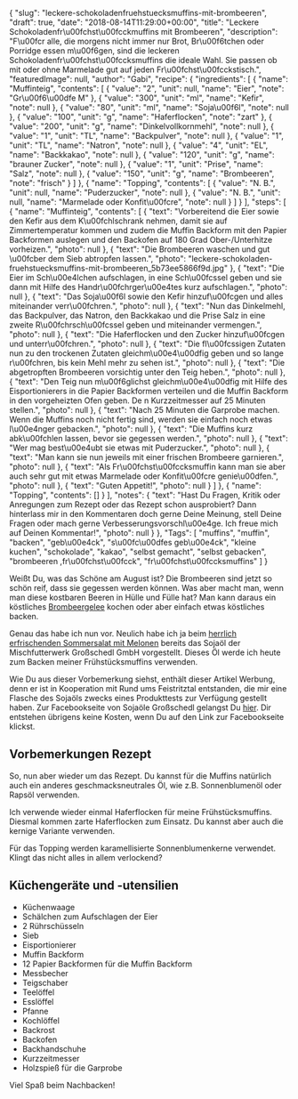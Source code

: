 {
    "slug": "leckere-schokoladenfruehstuecksmuffins-mit-brombeeren",
    "draft": true,
    "date": "2018-08-14T11:29:00+00:00",
    "title": "Leckere Schokoladenfr\u00fchst\u00fcckmuffins mit Brombeeren",
    "description": "F\u00fcr alle, die morgens nicht immer nur Brot, Br\u00f6tchen oder Porridge essen m\u00f6gen, sind die leckeren Schokoladenfr\u00fchst\u00fccksmuffins die ideale Wahl. Sie passen ob mit oder ohne Marmelade gut auf jeden Fr\u00fchst\u00fcckstisch.",
    "featuredImage": null,
    "author": "Gabi",
    "recipe": {
        "ingredients": [
            {
                "name": "Muffinteig",
                "contents": [
                    {
                        "value": "2",
                        "unit": null,
                        "name": "Eier",
                        "note": "Gr\u00f6\u00dfe M"
                    },
                    {
                        "value": "300",
                        "unit": "ml",
                        "name": "Kefir",
                        "note": null
                    },
                    {
                        "value": "80",
                        "unit": "ml",
                        "name": "Soja\u00f6l",
                        "note": null
                    },
                    {
                        "value": "100",
                        "unit": "g",
                        "name": "Haferflocken",
                        "note": "zart"
                    },
                    {
                        "value": "200",
                        "unit": "g",
                        "name": "Dinkelvollkornmehl",
                        "note": null
                    },
                    {
                        "value": "1",
                        "unit": "TL",
                        "name": "Backpulver",
                        "note": null
                    },
                    {
                        "value": "1",
                        "unit": "TL",
                        "name": "Natron",
                        "note": null
                    },
                    {
                        "value": "4",
                        "unit": "EL",
                        "name": "Backkakao",
                        "note": null
                    },
                    {
                        "value": "120",
                        "unit": "g",
                        "name": "brauner Zucker",
                        "note": null
                    },
                    {
                        "value": "1",
                        "unit": "Prise",
                        "name": "Salz",
                        "note": null
                    },
                    {
                        "value": "150",
                        "unit": "g",
                        "name": "Brombeeren",
                        "note": "frisch"
                    }
                ]
            },
            {
                "name": "Topping",
                "contents": [
                    {
                        "value": "N. B.",
                        "unit": null,
                        "name": "Puderzucker",
                        "note": null
                    },
                    {
                        "value": "N. B.",
                        "unit": null,
                        "name": "Marmelade oder Konfit\u00fcre",
                        "note": null
                    }
                ]
            }
        ],
        "steps": [
            {
                "name": "Muffinteig",
                "contents": [
                    {
                        "text": "Vorbereitend die Eier sowie den Kefir aus dem K\u00fchlschrank nehmen, damit sie auf Zimmertemperatur kommen  und zudem die Muffin Backform mit den Papier Backformen auslegen und den Backofen auf 180 Grad Ober-\/Unterhitze vorheizen.",
                        "photo": null
                    },
                    {
                        "text": "Die Brombeeren waschen und gut \u00fcber dem Sieb abtropfen lassen.",
                        "photo": "leckere-schokoladen-fruehstuecksmuffins-mit-brombeeren_5b73ee5866f9d.jpg"
                    },
                    {
                        "text": "Die Eier im Sch\u00e4lchen aufschlagen, in eine Sch\u00fcssel geben und sie dann mit Hilfe des Handr\u00fchrger\u00e4tes kurz aufschlagen.",
                        "photo": null
                    },
                    {
                        "text": "Das Soja\u00f6l sowie den Kefir hinzuf\u00fcgen und alles miteinander verr\u00fchren.",
                        "photo": null
                    },
                    {
                        "text": "Nun das Dinkelmehl, das Backpulver, das Natron, den Backkakao und die Prise Salz in eine zweite  R\u00fchrsch\u00fcssel geben und miteinander vermengen.",
                        "photo": null
                    },
                    {
                        "text": "Die Haferflocken und den Zucker hinzuf\u00fcgen und unterr\u00fchren.",
                        "photo": null
                    },
                    {
                        "text": "Die fl\u00fcssigen Zutaten nun zu den trockenen Zutaten gleichm\u00e4\u00dfig geben und so lange r\u00fchren, bis kein Mehl mehr zu sehen ist.",
                        "photo": null
                    },
                    {
                        "text": "Die abgetropften Brombeeren vorsichtig unter den Teig heben.",
                        "photo": null
                    },
                    {
                        "text": "Den Teig nun m\u00f6glichst gleichm\u00e4\u00dfig mit Hilfe des Eisportionierers in die Papier Backformen verteilen und die Muffin Backform in den vorgeheizten Ofen geben. De n Kurzzeitmesser auf 25 Minuten stellen.",
                        "photo": null
                    },
                    {
                        "text": "Nach 25 Minuten die Garprobe machen. Wenn die Muffins noch nicht fertig sind, werden sie einfach noch etwas l\u00e4nger gebacken.",
                        "photo": null
                    },
                    {
                        "text": "Die Muffins kurz abk\u00fchlen lassen, bevor sie gegessen werden.",
                        "photo": null
                    },
                    {
                        "text": "Wer mag best\u00e4ubt sie etwas mit Puderzucker.",
                        "photo": null
                    },
                    {
                        "text": "Man kann sie nun jeweils mit einer frischen Brombeere garnieren.",
                        "photo": null
                    },
                    {
                        "text": "Als Fr\u00fchst\u00fccksmuffin kann man sie aber auch sehr gut mit etwas Marmelade oder Konfit\u00fcre genie\u00dfen.",
                        "photo": null
                    },
                    {
                        "text": "Guten Appetit!",
                        "photo": null
                    }
                ]
            },
            {
                "name": "Topping",
                "contents": []
            }
        ],
        "notes": {
            "text": "Hast Du Fragen, Kritik oder Anregungen zum Rezept oder das Rezept schon ausprobiert? Dann hinterlass mir in den Kommentaren doch gerne Deine Meinung, stell Deine Fragen oder mach gerne Verbesserungsvorschl\u00e4ge. Ich freue mich auf Deinen Kommentar!",
            "photo": null
        }
    },
    "Tags": [
        "muffins",
        "muffin",
        "backen",
        "geb\u00e4ck",
        "s\u00fc\u00dfes geb\u00e4ck",
        "kleine kuchen",
        "schokolade",
        "kakao",
        "selbst gemacht",
        "selbst gebacken",
        "brombeeren ,fr\u00fchst\u00fcck",
        "fr\u00fchst\u00fccksmuffins"
    ]
}

Weißt Du, was das Schöne am August ist? Die Brombeeren sind jetzt so schön reif, dass sie gegessen werden können. Was aber macht man, wenn man diese kostbaren Beeren in Hülle und Fülle hat? Man kann daraus ein köstliches [Brombeergelee](https://kochfokus.de/artikel/brombeergelee-selber/ "Brombeergelee") kochen oder aber einfach etwas köstliches backen.

Genau das habe ich nun vor. Neulich habe ich ja beim [herrlich erfrischenden Sommersalat mit Melonen](https://kochfokus.de/artikel/herrlich-erfrischendender-sommersalat-mit-melonen/ "herrlich erfrischenden Sommersalat mit Melonen") bereits das Sojaöl der Mischfutterwerk Großschedl GmbH vorgestellt. Dieses Öl werde ich heute zum Backen meiner Frühstücksmuffins verwenden.


Wie Du aus dieser Vorbemerkung siehst, enthält dieser Artikel Werbung, denn er ist in Kooperation mit Rund ums Feistritztal entstanden, die mir eine Flasche des Sojaöls zwecks eines Produkttests zur Verfügung gestellt haben. Zur Facebookseite von Sojaöle Großschedl gelangst Du [hier](https://www.facebook.com/Soja%C3%B6le-Gro%C3%9Fschedl-2102700176723424 "hier"). 
Dir entstehen übrigens keine Kosten, wenn Du auf den Link zur Facebookseite klickst.


## Vorbemerkungen Rezept

So, nun aber wieder um das Rezept. Du kannst für die Muffins natürlich auch ein anderes geschmacksneutrales  Öl, wie z.B. Sonnenblumenöl oder Rapsöl verwenden.

Ich verwende wieder einmal Haferflocken für meine Frühstücksmuffins. Diesmal kommen zarte Haferflocken zum Einsatz. Du kannst aber auch die kernige Variante verwenden.

Für das Topping werden karamellisierte Sonnenblumenkerne verwendet. Klingt das nicht alles in allem verlockend?


## Küchengeräte und -utensilien

- Küchenwaage
- Schälchen zum Aufschlagen der Eier
- 2 Rührschüsseln
- Sieb
- Eisportionierer
- Muffin Backform
- 12 Papier Backformen für die Muffin Backform
- Messbecher
- Teigschaber
- Teelöffel
- Esslöffel
- Pfanne
- Kochlöffel
- Backrost
- Backofen
- Backhandschuhe
- Kurzzeitmesser
- Holzspieß für die Garprobe

Viel Spaß beim Nachbacken!